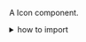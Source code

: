 A Icon component.

<details>
<summary>how to import</summary>

```typescript
import {
  FaAddressBookIcon,
  FaAddressCardIcon,
  FaAngleDoubleDownIcon,
  // and other icons can be imported similarly
} from 'smarthr-ui'
```

</details>
